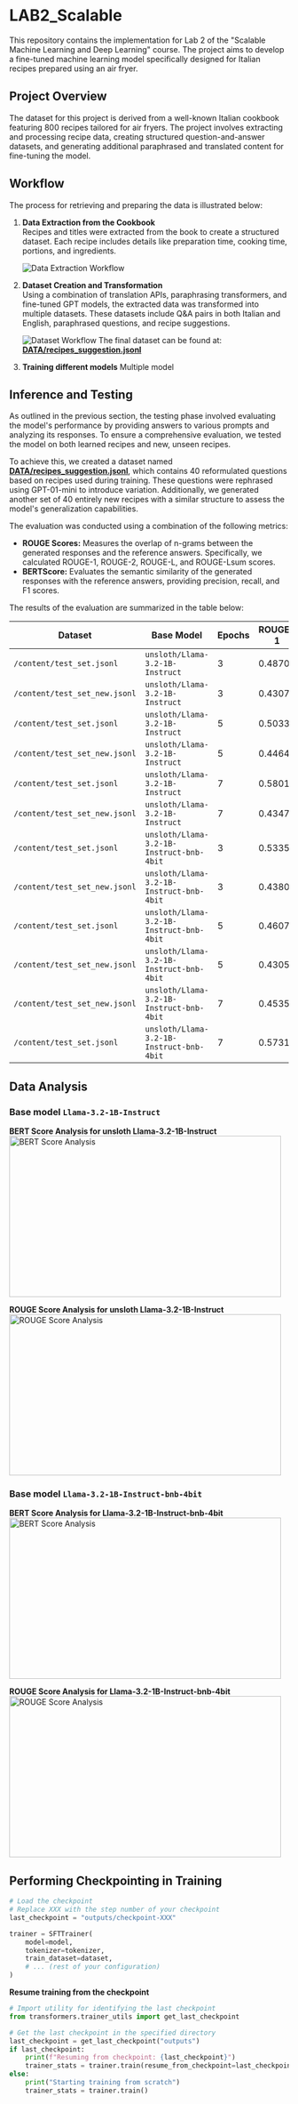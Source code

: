 # LAB2_Scalable

This repository contains the implementation for Lab 2 of the "Scalable Machine Learning and Deep Learning" course. The project aims to develop a fine-tuned machine learning model specifically designed for Italian recipes prepared using an air fryer.

## Project Overview

The dataset for this project is derived from a well-known Italian cookbook featuring 800 recipes tailored for air fryers. The project involves extracting and processing recipe data, creating structured question-and-answer datasets, and generating additional paraphrased and translated content for fine-tuning the model.

## Workflow

The process for retrieving and preparing the data is illustrated below:

1. **Data Extraction from the Cookbook**  
   Recipes and titles were extracted from the book to create a structured dataset. Each recipe includes details like preparation time, cooking time, portions, and ingredients.

   ![Data Extraction Workflow](./images/description_1.jpg)

2. **Dataset Creation and Transformation**  
   Using a combination of translation APIs, paraphrasing transformers, and fine-tuned GPT models, the extracted data was transformed into multiple datasets. These datasets include Q&A pairs in both Italian and English, paraphrased questions, and recipe suggestions.

   ![Dataset Workflow](./images/description_2.jpg)
   The final dataset can be found at:  
   **[DATA/recipes_suggestion.jsonl](./DATA/recipes_suggestion.jsonl)**

4. **Training different models**
   Multiple model   


## Inference and Testing

As outlined in the previous section, the testing phase involved evaluating the model's performance by providing answers to various prompts and analyzing its responses. To ensure a comprehensive evaluation, we tested the model on both learned recipes and new, unseen recipes.

To achieve this, we created a dataset named **[DATA/recipes_suggestion.jsonl](./DATA/recipes_suggestion.jsonl)**, which contains 40 reformulated questions based on recipes used during training. These questions were rephrased using GPT-01-mini to introduce variation. Additionally, we generated another set of 40 entirely new recipes with a similar structure to assess the model's generalization capabilities.

The evaluation was conducted using a combination of the following metrics:
- **ROUGE Scores:** Measures the overlap of n-grams between the generated responses and the reference answers. Specifically, we calculated ROUGE-1, ROUGE-2, ROUGE-L, and ROUGE-Lsum scores.
- **BERTScore:** Evaluates the semantic similarity of the generated responses with the reference answers, providing precision, recall, and F1 scores.

The results of the evaluation are summarized in the table below:


| **Dataset**                  | **Base Model**               | **Epochs** | **ROUGE-1** | **ROUGE-2** | **ROUGE-L** | **ROUGE-Lsum** | **BERTScore Precision** | **BERTScore Recall** | **BERTScore F1** | **Model**                     |
|------------------------------|------------------------------|------------|-------------|-------------|-------------|-----------------|-------------------------|-----------------------|-------------------|-------------------------------|
| `/content/test_set.jsonl`     | `unsloth/Llama-3.2-1B-Instruct` | 3          | 0.4870      | 0.2188      | 0.3739      | 0.4663          | 0.7206                  | 0.7959                | 0.7545            | davnas/Italian_Cousine       |
| `/content/test_set_new.jsonl` | `unsloth/Llama-3.2-1B-Instruct` | 3          | 0.4307      | 0.1264      | 0.2830      | 0.4229          | 0.6974                  | 0.6811                | 0.6882            | davnas/Italian_Cousine       |
| `/content/test_set.jsonl`     | `unsloth/Llama-3.2-1B-Instruct` | 5          | 0.5033      | 0.2493      | 0.3983      | 0.4828          | 0.7262                  | 0.8001                | 0.7595            | davnas/Italian_Cousine_1.2   |
| `/content/test_set_new.jsonl` | `unsloth/Llama-3.2-1B-Instruct` | 5          | 0.4464      | 0.1319      | 0.2898      | 0.4378          | 0.6978                  | 0.6957                | 0.6959            | davnas/Italian_Cousine_1.2   |
| `/content/test_set.jsonl`     | `unsloth/Llama-3.2-1B-Instruct` | 7          | 0.5801      | 0.3891      | 0.5034      | 0.5653          | 0.7596                  | 0.8363                | 0.7945            | davnas/Italian_Cousine_1.3   |
| `/content/test_set_new.jsonl` | `unsloth/Llama-3.2-1B-Instruct` | 7          | 0.4347      | 0.1312      | 0.2832      | 0.4289          | 0.6936                  | 0.6919                | 0.6920            | davnas/Italian_Cousine_1.3   |
| `/content/test_set.jsonl`     | `unsloth/Llama-3.2-1B-Instruct-bnb-4bit` | 3          | 0.5335      | 0.2865      | 0.4326      | 0.5128          | 0.7390                  | 0.8188                | 0.7757            | davnas/Italian_Cousine_2     |
| `/content/test_set_new.jsonl` | `unsloth/Llama-3.2-1B-Instruct-bnb-4bit` | 3          | 0.4380      | 0.1348      | 0.2909      | 0.4311          | 0.6950                  | 0.6863                | 0.6899            | davnas/Italian_Cousine_2     |
| `/content/test_set.jsonl`     | `unsloth/Llama-3.2-1B-Instruct-bnb-4bit` | 5          | 0.4607      | 0.1944      | 0.3517      | 0.4428          | 0.7025                  | 0.7790                | 0.7367            | davnas/Italian_Cousine_2.0   |
| `/content/test_set_new.jsonl` | `unsloth/Llama-3.2-1B-Instruct-bnb-4bit` | 5          | 0.4305      | 0.1305      | 0.2802      | 0.4229          | 0.6942                  | 0.6786                | 0.6850            | davnas/Italian_Cousine_2.0   |
| `/content/test_set_new.jsonl` | `unsloth/Llama-3.2-1B-Instruct-bnb-4bit` | 7          | 0.4535      | 0.1398      | 0.2972      | 0.4440          | 0.6979                  | 0.6919                | 0.6944            | davnas/Italian_Cousine_2.1   |
| `/content/test_set.jsonl`     | `unsloth/Llama-3.2-1B-Instruct-bnb-4bit` | 7          | 0.5731      | 0.3902      | 0.4999      | 0.5583          | 0.7551                  | 0.8335                | 0.7908            | davnas/Italian_Cousine_2.1   |


## Data Analysis

### Base model `Llama-3.2-1B-Instruct`

**BERT Score Analysis for unsloth Llama-3.2-1B-Instruct**
<img src="./images/unslothLlama-3.2-1B-Instruct_bert.png" alt="BERT Score Analysis" width="490" height="290">

**ROUGE Score Analysis for unsloth Llama-3.2-1B-Instruct**
<img src="./images/unslothLlama-3.2-1B-Instruct_rouge.png" alt="ROUGE Score Analysis" width="490" height="290">

### Base model `Llama-3.2-1B-Instruct-bnb-4bit`

**BERT Score Analysis for Llama-3.2-1B-Instruct-bnb-4bit**
<img src="./images/Llama-3.2-1B-Instruct-bnb-4bit_Bert.png" alt="BERT Score Analysis" width="490" height="290">

**ROUGE Score Analysis for Llama-3.2-1B-Instruct-bnb-4bit**
<img src="./images/Llama-3.2-1B-Instruct-bnb-4bit_rough.png" alt="ROUGE Score Analysis" width="490" height="290">


## Performing Checkpointing in Training

```python
# Load the checkpoint
# Replace XXX with the step number of your checkpoint
last_checkpoint = "outputs/checkpoint-XXX"

trainer = SFTTrainer(
    model=model,
    tokenizer=tokenizer,
    train_dataset=dataset,
    # ... (rest of your configuration)
)
```
**Resume training from the checkpoint**

```python
# Import utility for identifying the last checkpoint
from transformers.trainer_utils import get_last_checkpoint

# Get the last checkpoint in the specified directory
last_checkpoint = get_last_checkpoint("outputs")
if last_checkpoint:
    print(f"Resuming from checkpoint: {last_checkpoint}")
    trainer_stats = trainer.train(resume_from_checkpoint=last_checkpoint)
else:
    print("Starting training from scratch")
    trainer_stats = trainer.train()
```




